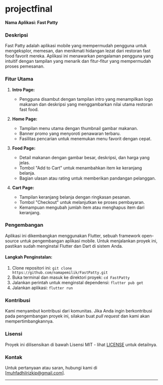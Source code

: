 # projectfinal

**Nama Aplikasi: Fast Patty**

### Deskripsi
Fast Patty adalah aplikasi mobile yang mempermudah pengguna untuk mengeksplor, memesan, dan menikmati hidangan lezat dari restoran fast food favorit mereka. Aplikasi ini menawarkan pengalaman pengguna yang intuitif dengan tampilan yang menarik dan fitur-fitur yang mempermudah proses pemesanan.

### Fitur Utama
1. **Intro Page:**
   - Pengguna disambut dengan tampilan intro yang menampilkan logo makanan dan deskripsi yang menggambarkan nilai utama restoran fast food.
     
2. **Home Page:**
   - Tampilan menu utama dengan thumbnail gambar makanan.
   - Banner promo yang menyoroti penawaran terbaru.
   - Fasilitas pencarian untuk menemukan menu favorit dengan cepat.

3. **Food Page:**
   - Detail makanan dengan gambar besar, deskripsi, dan harga yang jelas.
   - Tombol "Add to Cart" untuk menambahkan item ke keranjang belanja.
   - Bagian ulasan atau rating untuk memberikan pandangan pelanggan.

4. **Cart Page:**
   - Tampilan keranjang belanja dengan ringkasan pesanan.
   - Tombol "Checkout" untuk melanjutkan ke proses pembayaran.
   - Kemampuan mengubah jumlah item atau menghapus item dari keranjang.

### Pengembangan
Aplikasi ini dikembangkan menggunakan Flutter, sebuah framework open-source untuk pengembangan aplikasi mobile. Untuk menjalankan proyek ini, pastikan sudah menginstal Flutter dan Dart di sistem Anda.

#### Langkah Penginstalan:
1. Clone repositori ini: `git clone https://github.com/namapemilik/FastPatty.git`
2. Buka terminal dan masuk ke direktori proyek: `cd FastPatty`
3. Jalankan perintah untuk menginstal dependensi: `flutter pub get`
4. Jalankan aplikasi: `flutter run`

### Kontribusi
Kami menyambut kontribusi dari komunitas. Jika Anda ingin berkontribusi pada pengembangan proyek ini, silakan buat *pull request* dan kami akan mempertimbangkannya.

### Lisensi
Proyek ini dilisensikan di bawah Lisensi MIT - lihat [LICENSE](LICENSE) untuk detailnya.

### Kontak
Untuk pertanyaan atau saran, hubungi kami di [muhfadhilrizkip@gmail.com].

---
